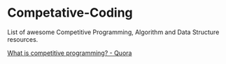 # Competative-Coding
List of awesome Competitive Programming, Algorithm and Data Structure resources.

<a href="https://www.quora.com/What-is-competitive-programming-2">What is competitive programming? - Quora</a>
